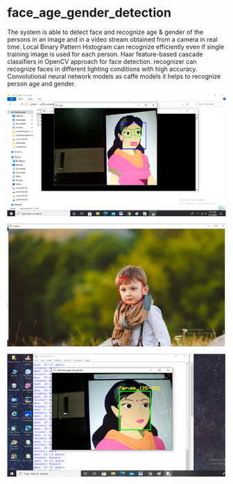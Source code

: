 # face_age_gender_detection
The system is able to detect face and recognize age &amp; gender of the persons in an image and in a video stream obtained from a camera in real time. Local Binary Pattern Histogram can recognize efficiently even if single training image is used for each person. Haar feature-based cascade classifiers in OpenCV approach for face detection. recognizer can recognize faces in different lighting conditions with high accuracy. Convolutional neural network models as caffe models it helps to recognize person age and gender.

![](https://github.com/Kiranashree23/face_age_gender_detection/blob/main/DETECT%201.png)

![](https://github.com/Kiranashree23/face_age_gender_detection/blob/main/DETECT%202.png)

![](https://github.com/Kiranashree23/face_age_gender_detection/blob/main/DETECT%203.png)


